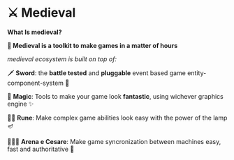 
# ⚔️ Medieval

**What Is medieval?**

**🚀 Medieval is a toolkit to make games in a matter of hours**

*medieval ecosystem is built on top of:*

🗡️ **Sword**: the **battle tested** and **pluggable** event based game entity-component-system 🧠

🔮 **Magic**: Tools to make your game look **fantastic**, using wichever graphics engine ✨

🧞‍♂️ **Rune**: Make complex game abilities look easy with the power of the lamp 🪔

🤺🤴🏻 **Arena e Cesare**: Make game syncronization between machines easy, fast and authoritative 👀
